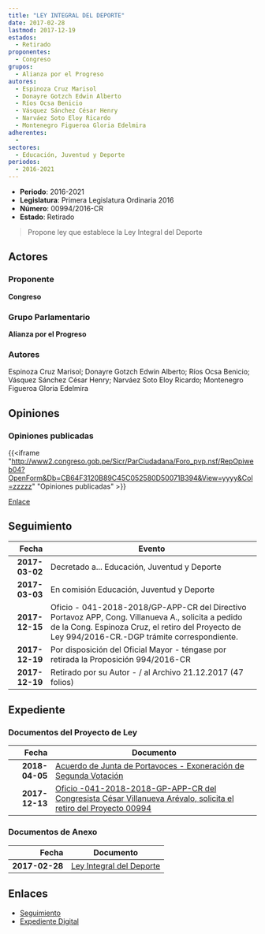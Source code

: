 ```yaml
---
title: "LEY INTEGRAL DEL DEPORTE"
date: 2017-02-28
lastmod: 2017-12-19
estados: 
  - Retirado
proponentes: 
  - Congreso
grupos: 
  - Alianza por el Progreso
autores: 
  - Espinoza Cruz Marisol
  - Donayre Gotzch Edwin Alberto
  - Ríos Ocsa Benicio
  - Vásquez Sánchez César Henry
  - Narváez Soto Eloy Ricardo
  - Montenegro Figueroa Gloria Edelmira
adherentes: 
  - 
sectores: 
  - Educación, Juventud y Deporte
periodos: 
  - 2016-2021
---
```


- **Periodo**: 2016-2021
- **Legislatura**: Primera Legislatura Ordinaria 2016
- **Número**: 00994/2016-CR
- **Estado**: Retirado

> Propone ley que establece la Ley Integral del Deporte


## Actores

### Proponente

**Congreso**

### Grupo Parlamentario

**Alianza por el Progreso**

### Autores

Espinoza Cruz Marisol; Donayre Gotzch Edwin Alberto; Ríos Ocsa Benicio; Vásquez Sánchez César Henry; Narváez Soto Eloy Ricardo; Montenegro Figueroa Gloria Edelmira


## Opiniones

### Opiniones publicadas

{{<iframe "http://www2.congreso.gob.pe/Sicr/ParCiudadana/Foro_pvp.nsf/RepOpiweb04?OpenForm&Db=CB64F3120B89C45C052580D50071B394&View=yyyy&Col=zzzzz" "Opiniones publicadas" >}}

[Enlace](http://www2.congreso.gob.pe/Sicr/ParCiudadana/Foro_pvp.nsf/RepOpiweb04?OpenForm&Db=CB64F3120B89C45C052580D50071B394&View=yyyy&Col=zzzzz)

## Seguimiento

| Fecha | Evento |
|------:|--------|
| **2017-03-02** | Decretado a... Educación, Juventud y Deporte|
| **2017-03-03** | En comisión Educación, Juventud y Deporte|
| **2017-12-15** | Oficio - 041-2018-2018/GP-APP-CR del Directivo Portavoz APP, Cong. Villanueva A., solicita a pedido de la Cong. Espinoza Cruz, el retiro del Proyecto de Ley 994/2016-CR.-DGP trámite correspondiente.|
| **2017-12-19** | Por disposición del Oficial Mayor - téngase por retirada la Proposición 994/2016-CR|
| **2017-12-19** | Retirado por su Autor - / al Archivo 21.12.2017 (47 folios)|


## Expediente


### Documentos del Proyecto de Ley

| Fecha | Documento |
|------:|--------|
| **2018-04-05** | [Acuerdo de Junta de Portavoces - Exoneración de Segunda Votación](http://www.leyes.congreso.gob.pe/Documentos/2016_2021/Acuerdos/Junta_Portavoces/AJP0099320180405.PDF) |
| **2017-12-13** | [Oficio -041-2018-2018-GP-APP-CR del Congresista César Villanueva Arévalo, solicita el retiro del Proyecto 00994](http://www.leyes.congreso.gob.pe/Documentos/2016_2021/Oficios/Congresistas/OFICIO-041-2018-2018-GP-APP-CR.pdf) |

### Documentos de Anexo

| Fecha | Documento |
|------:|--------|
| **2017-02-28** | [Ley Integral del Deporte](http://www.leyes.congreso.gob.pe/Documentos/2016_2021/Proyectos_de_Ley_y_de_Resoluciones_Legislativas/PL0099420170228..pdf) |

## Enlaces 

- [Seguimiento](http://www2.congreso.gob.pe/Sicr/TraDocEstProc/CLProLey2016.nsf/f7fff46988ca05b1052578e100829cc7/196be0f738c36ac6052580d500717d47?OpenDocument)
- [Expediente Digital](http://www2.congreso.gob.pe/Sicr/TraDocEstProc/CLProLey2016.nsf/f7fff46988ca05b1052578e100829cc7/196be0f738c36ac6052580d500717d47?OpenDocument&Click=05257FB7005EB655.eb71d0cf91d8294e05256cdf006b5706/$Body/0.1C6C)
